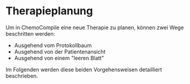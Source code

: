 # Therapieplanung

Um in ChemoCompile eine neue Therapie zu planen, können zwei Wege beschritten werden:

- Ausgehend vom Protokollbaum
- Ausgehend von der Patientenansicht
- Ausgehend von einem "leeren Blatt"

Im Folgenden werden diese beiden Vorgehensweisen detailliert beschrieben.
